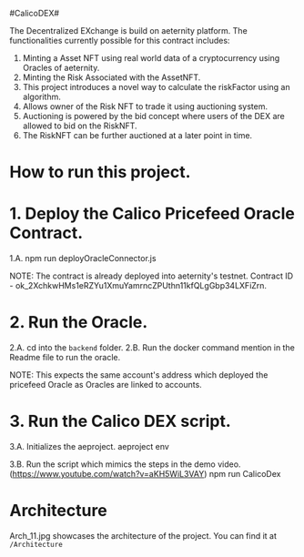 #CalicoDEX#

The Decentralized EXchange is build on aeternity platform.
The functionalities currently possible for this contract includes:

1. Minting a Asset NFT using real world data of a cryptocurrency using Oracles of aeternity.
2. Minting the Risk Associated with the AssetNFT.
3. This project introduces a novel way to calculate the riskFactor using an algorithm.
4. Allows owner of the Risk NFT to trade it using auctioning system.
5. Auctioning is powered by the bid concept where users of the DEX are allowed to bid on the RiskNFT.
6. The RiskNFT can be further auctioned at a later point in time.

# How to run this project.

# 1. Deploy the Calico Pricefeed Oracle Contract.

1.A. npm run deployOracleConnector.js

NOTE: The contract is already deployed into aeternity's testnet. Contract ID - ok_2XchkwHMs1eRZYu1XmuYamrncZPUthn11kfQLgGbp34LXFiZrn.

# 2. Run the Oracle.

2.A. cd into the `backend` folder.
2.B. Run the docker command mention in the Readme file to run the oracle.

NOTE: This expects the same account's address which deployed the pricefeed Oracle as Oracles are linked to accounts.

# 3. Run the Calico DEX script.

3.A. Initializes the aeproject.
aeproject env

3.B. Run the script which mimics the steps in the demo video. (https://www.youtube.com/watch?v=aKH5WiL3VAY)
npm run CalicoDex

# Architecture

Arch_11.jpg showcases the architecture of the project. You can find it at `/Architecture`
